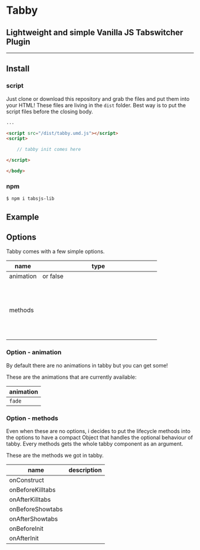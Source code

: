 # Tabby
## Lightweight and simple Vanilla JS Tabswitcher Plugin

---

## Install

### script

Just clone or download this repository and grab the files and put them into your HTML!
These files are living in the `dist` folder. Best way is to put the script files before the closing body.

``` html
...

<script src="/dist/tabby.umd.js"></script>
<script>

    // tabby init comes here

</script>

</body>

```

### npm

``` npm
$ npm i tabsjs-lib
```

## Example

## Options

Tabby comes with a few simple options.

name | type
-----|----
animation | <string> or false
methods | <object>


### Option - animation

By default there are no animations in tabby but you can get some!

These are the animations that are currently available:

animation |
-----|
`fade` |

### Option - methods

Even when these are no options, i decides to put the lifecycle methods into the options to have a compact Object that
handles the optional behaviour of tabby. Every methods gets the whole tabby component as an argument.

These are the methods we got in tabby.

name                | description
--------------------|-----------
onConstruct         |
onBeforeKilltabs    |
onAfterKilltabs     |
onBeforeShowtabs    |
onAfterShowtabs     |
onBeforeInit        |
onAfterInit         |
